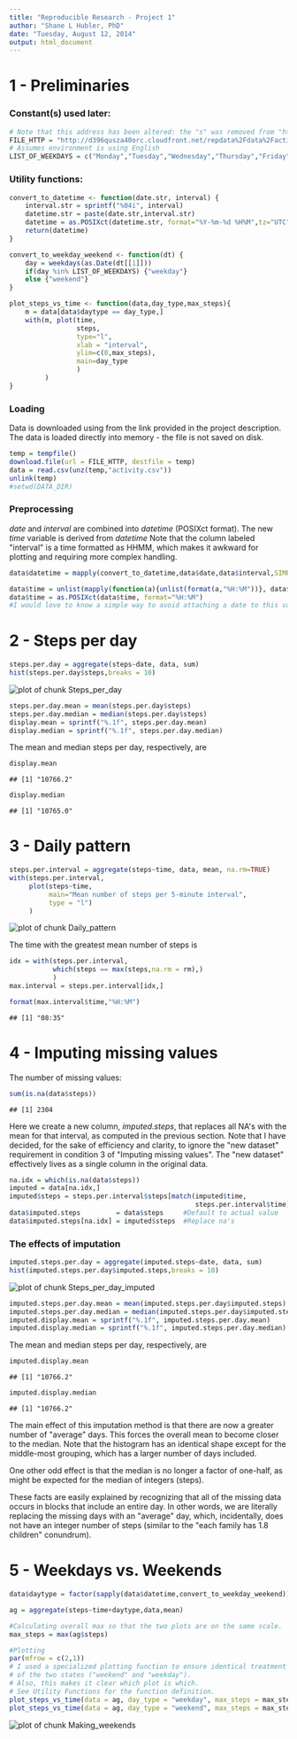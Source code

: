 ```yaml
---
title: "Reproducible Research - Project 1"
author: "Shane L Hubler, PhD"
date: "Tuesday, August 12, 2014"
output: html_document
---
```


# 1 - Preliminaries
### Constant(s) used later:




```r
# Note that this address has been altered: the "s" was removed from "https"
FILE_HTTP = "http://d396qusza40orc.cloudfront.net/repdata%2Fdata%2Factivity.zip"
# Assumes environment is using English
LIST_OF_WEEKDAYS = c("Monday","Tuesday","Wednesday","Thursday","Friday")
```

### Utility functions:

```r
convert_to_datetime <- function(date.str, interval) {
    interval.str = sprintf("%04i", interval)
    datetime.str = paste(date.str,interval.str)
    datetime = as.POSIXct(datetime.str, format="%Y-%m-%d %H%M",tz="UTC")
    return(datetime)
}

convert_to_weekday_weekend <- function(dt) {
    day = weekdays(as.Date(dt[[1]]))
    if(day %in% LIST_OF_WEEKDAYS) {"weekday"}
    else {"weekend"}
}

plot_steps_vs_time <- function(data,day_type,max_steps){
    m = data[data$daytype == day_type,]
    with(m, plot(time,
                 steps,
                 type="l",
                 xlab = "interval",
                 ylim=c(0,max_steps),
                 main=day_type
                 )
         )
}
```

### Loading
Data is downloaded using from the link provided in the project description.
The data is loaded directly into memory - the file is not saved on disk.


```r
temp = tempfile()
download.file(url = FILE_HTTP, destfile = temp)
data = read.csv(unz(temp,"activity.csv"))
unlink(temp)
#setwd(DATA_DIR)
```

### Preprocessing
*date* and *interval* are combined into *datetime* (POSIXct format).
The new *time* variable is derived from *datetime*
Note that the column labeled "interval" is a time formatted as HHMM, which
makes it awkward for plotting and requiring more complex handling.


```r
data$datetime = mapply(convert_to_datetime,data$date,data$interval,SIMPLIFY=FALSE)

data$time = unlist(mapply(function(a){unlist(format(a,"%H:%M"))}, data$datetime, SIMPLIFY=FALSE))
data$time = as.POSIXct(data$time, format="%H:%M")
#I would love to know a simple way to avoid attaching a date to this value...
```

# 2 - Steps per day


```r
steps.per.day = aggregate(steps~date, data, sum)
hist(steps.per.day$steps,breaks = 10)
```

![plot of chunk Steps_per_day](figure/Steps_per_day.png) 

```r
steps.per.day.mean = mean(steps.per.day$steps)
steps.per.day.median = median(steps.per.day$steps)
display.mean = sprintf("%.1f", steps.per.day.mean)
display.median = sprintf("%.1f", steps.per.day.median)
```

The mean and median steps per day, respectively, are


```r
display.mean
```

```
## [1] "10766.2"
```


```r
display.median
```

```
## [1] "10765.0"
```

# 3 - Daily pattern


```r
steps.per.interval = aggregate(steps~time, data, mean, na.rm=TRUE)
with(steps.per.interval,
     plot(steps~time, 
          main="Mean number of steps per 5-minute interval",
          type = "l")
     )
```

![plot of chunk Daily_pattern](figure/Daily_pattern.png) 

The time with the greatest mean number of steps is


```r
idx = with(steps.per.interval, 
           which(steps == max(steps,na.rm = rm),)
           )
max.interval = steps.per.interval[idx,]

format(max.interval$time,"%H:%M")
```

```
## [1] "08:35"
```

# 4 - Imputing missing values

The number of missing values:

```r
sum(is.na(data$steps))
```

```
## [1] 2304
```

Here we create a new column, *imputed.steps*, that replaces all NA's with the
mean for that interval, as computed in the previous section. Note that I have
decided, for the sake of efficiency and clarity, to ignore the "new dataset" 
requirement in condition 3 of "Imputing missing values".  The "new dataset"
effectively lives as a single column in the original data.


```r
na.idx = which(is.na(data$steps))
imputed = data[na.idx,]
imputed$steps = steps.per.interval$steps[match(imputed$time, 
                                               steps.per.interval$time)]
data$imputed.steps         = data$steps     #Default to actual value
data$imputed.steps[na.idx] = imputed$steps  #Replace na's
```

### The effects of imputation

```r
imputed.steps.per.day = aggregate(imputed.steps~date, data, sum)
hist(imputed.steps.per.day$imputed.steps,breaks = 10)
```

![plot of chunk Steps_per_day_imputed](figure/Steps_per_day_imputed.png) 

```r
imputed.steps.per.day.mean = mean(imputed.steps.per.day$imputed.steps)
imputed.steps.per.day.median = median(imputed.steps.per.day$imputed.steps)
imputed.display.mean = sprintf("%.1f", imputed.steps.per.day.mean)
imputed.display.median = sprintf("%.1f", imputed.steps.per.day.median)
```

The mean and median steps per day, respectively, are


```r
imputed.display.mean
```

```
## [1] "10766.2"
```


```r
imputed.display.median
```

```
## [1] "10766.2"
```

The main effect of this imputation method is that there are now a greater number
of "average" days.  This forces the overall mean to become closer to the median.
Note that the histogram has an identical shape except for the middle-most 
grouping, which has a larger number of days included.

One other odd effect is that the median is no longer a factor of one-half, as
might be expected for the median of integers (steps).  

These facts are easily explained by recognizing that all of the missing data 
occurs in blocks that include an entire day.  In other words, we are literally 
replacing the missing days with an "average" day, which, incidentally, does not
have an integer number of steps (similar to the "each family has 1.8 children" 
conundrum).

# 5 - Weekdays vs. Weekends


```r
data$daytype = factor(sapply(data$datetime,convert_to_weekday_weekend))

ag = aggregate(steps~time+daytype,data,mean)

#Calculating overall max so that the two plots are on the same scale.
max_steps = max(ag$steps)

#Plotting
par(mfrow = c(2,1))
# I used a specialized plotting function to ensure identical treatment
# of the two states ("weekend" and "weekday").
# Also, this makes it clear which plot is which.
# See Utility Functions for the function definition.
plot_steps_vs_time(data = ag, day_type = "weekday", max_steps = max_steps)
plot_steps_vs_time(data = ag, day_type = "weekend", max_steps = max_steps)
```

![plot of chunk Making_weekends](figure/Making_weekends.png) 

